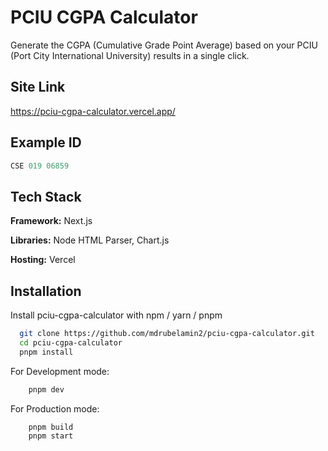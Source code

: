 # PCIU CGPA Calculator

Generate the CGPA (Cumulative Grade Point Average) based on your PCIU (Port City International University) results in a single click.

## Site Link

https://pciu-cgpa-calculator.vercel.app/

## Example ID

```javascript
CSE 019 06859
```

## Tech Stack

**Framework:** Next.js

**Libraries:** Node HTML Parser, Chart.js

**Hosting:** Vercel

## Installation

Install pciu-cgpa-calculator with npm / yarn / pnpm

```bash
  git clone https://github.com/mdrubelamin2/pciu-cgpa-calculator.git
  cd pciu-cgpa-calculator
  pnpm install
```

For Development mode:

```bash
    pnpm dev
```

For Production mode:

```bash
    pnpm build
    pnpm start
```
